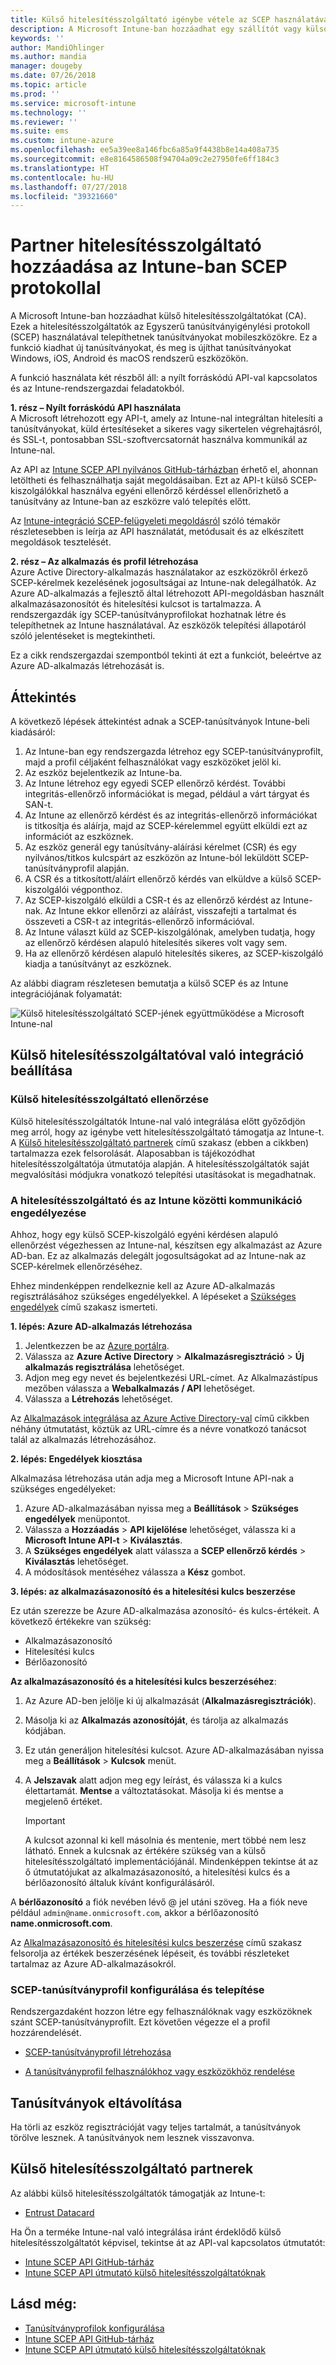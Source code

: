 ```yaml
---
title: Külső hitelesítésszolgáltató igénybe vétele az SCEP használatával az Azure-beli Microsoft Intune-ban | Microsoft Docs
description: A Microsoft Intune-ban hozzáadhat egy szállítót vagy külső hitelesítésszolgáltatót (CA), amely tanúsítványokat ad ki mobileszközökre az SCEP protokoll használatával. Ebben az áttekintő cikkben egy Azure Active Directory (Azure AD) alkalmazás ad engedélyeket a Microsoft Intune-nak tanúsítványok hitelesítésére. Ezután az SCEP-kiszolgáló beállítása következik a tanúsítványok kiadásához, az alkalmazás azonosítója, a hitelesítési kulcs és az AAD-alkalmazás bérlőazonosítója alapján.
keywords: ''
author: MandiOhlinger
ms.author: mandia
manager: dougeby
ms.date: 07/26/2018
ms.topic: article
ms.prod: ''
ms.service: microsoft-intune
ms.technology: ''
ms.reviewer: ''
ms.suite: ems
ms.custom: intune-azure
ms.openlocfilehash: ee5a39ee8a146fbc6a85a9f4438b8e14a408a735
ms.sourcegitcommit: e8e8164586508f94704a09c2e27950fe6ff184c3
ms.translationtype: HT
ms.contentlocale: hu-HU
ms.lasthandoff: 07/27/2018
ms.locfileid: "39321660"
---
```

# <a name="add-partner-certification-authority-in-intune-using-scep"></a>Partner hitelesítésszolgáltató hozzáadása az Intune-ban SCEP protokollal

A Microsoft Intune-ban hozzáadhat külső hitelesítésszolgáltatókat (CA). Ezek a hitelesítésszolgáltatók az Egyszerű tanúsítványigénylési protokoll (SCEP) használatával telepíthetnek tanúsítványokat mobileszközökre. Ez a funkció kiadhat új tanúsítványokat, és meg is újíthat tanúsítványokat Windows, iOS, Android és macOS rendszerű eszközökön.

A funkció használata két részből áll: a nyílt forráskódú API-val kapcsolatos és az Intune-rendszergazdai feladatokból.

**1. rész – Nyílt forráskódú API használata**  
A Microsoft létrehozott egy API-t, amely az Intune-nal integráltan hitelesíti a tanúsítványokat, küld értesítéseket a sikeres vagy sikertelen végrehajtásról, és SSL-t, pontosabban SSL-szoftvercsatornát használva kommunikál az Intune-nal.

Az API az [Intune SCEP API nyilvános GitHub-tárházban](http://github.com/Microsoft/Intune-Resource-Access/tree/develop/src/CsrValidation) érhető el, ahonnan letöltheti és felhasználhatja saját megoldásaiban. Ezt az API-t külső SCEP-kiszolgálókkal használva egyéni ellenőrző kérdéssel ellenőrizhető a tanúsítvány az Intune-ban az eszközre való telepítés előtt.

Az [Intune-integráció SCEP-felügyeleti megoldásról](scep-libraries-apis.md) szóló témakör részletesebben is leírja az API használatát, metódusait és az elkészített megoldások tesztelését.

**2. rész – Az alkalmazás és profil létrehozása**  
Azure Active Directory-alkalmazás használatakor az eszközökről érkező SCEP-kérelmek kezelésének jogosultságai az Intune-nak delegálhatók. Az Azure AD-alkalmazás a fejlesztő által létrehozott API-megoldásban használt alkalmazásazonosítót és hitelesítési kulcsot is tartalmazza. A rendszergazdák így SCEP-tanúsítványprofilokat hozhatnak létre és telepíthetnek az Intune használatával. Az eszközök telepítési állapotáról szóló jelentéseket is megtekintheti.

Ez a cikk rendszergazdai szempontból tekinti át ezt a funkciót, beleértve az Azure AD-alkalmazás létrehozását is.

## <a name="overview"></a>Áttekintés

A következő lépések áttekintést adnak a SCEP-tanúsítványok Intune-beli kiadásáról:

1. Az Intune-ban egy rendszergazda létrehoz egy SCEP-tanúsítványprofilt, majd a profil céljaként felhasználókat vagy eszközöket jelöl ki.
2. Az eszköz bejelentkezik az Intune-ba.
3. Az Intune létrehoz egy egyedi SCEP ellenőrző kérdést. További integritás-ellenőrző információkat is megad, például a várt tárgyat és SAN-t.
4. Az Intune az ellenőrző kérdést és az integritás-ellenőrző információkat is titkosítja és aláírja, majd az SCEP-kérelemmel együtt elküldi ezt az információt az eszköznek.
5. Az eszköz generál egy tanúsítvány-aláírási kérelmet (CSR) és egy nyilvános/titkos kulcspárt az eszközön az Intune-ból leküldött SCEP-tanúsítványprofil alapján.
6. A CSR és a titkosított/aláírt ellenőrző kérdés van elküldve a külső SCEP-kiszolgálói végponthoz.
7. Az SCEP-kiszolgáló elküldi a CSR-t és az ellenőrző kérdést az Intune-nak. Az Intune ekkor ellenőrzi az aláírást, visszafejti a tartalmat és összeveti a CSR-t az integritás-ellenőrző információval.
8. Az Intune választ küld az SCEP-kiszolgálónak, amelyben tudatja, hogy az ellenőrző kérdésen alapuló hitelesítés sikeres volt vagy sem.  
9. Ha az ellenőrző kérdésen alapuló hitelesítés sikeres, az SCEP-kiszolgáló kiadja a tanúsítványt az eszköznek.

Az alábbi diagram részletesen bemutatja a külső SCEP és az Intune integrációjának folyamatát:

![Külső hitelesítésszolgáltató SCEP-jének együttműködése a Microsoft Intune-nal](./media/scep-certificate-vendor-integration.png)

## <a name="set-up-third-party-ca-integration"></a>Külső hitelesítésszolgáltatóval való integráció beállítása

### <a name="validate-third-party-certification-authority"></a>Külső hitelesítésszolgáltató ellenőrzése

Külső hitelesítésszolgáltatók Intune-nal való integrálása előtt győződjön meg arról, hogy az igénybe vett hitelesítésszolgáltató támogatja az Intune-t. A [Külső hitelesítésszolgáltató partnerek](#third-party-certification-authority-partners) című szakasz (ebben a cikkben) tartalmazza ezek felsorolását. Alaposabban is tájékozódhat hitelesítésszolgáltatója útmutatója alapján. A hitelesítésszolgáltatók saját megvalósítási módjukra vonatkozó telepítési utasításokat is megadhatnak.

### <a name="authorize-communication-between-ca-and-intune"></a>A hitelesítésszolgáltató és az Intune közötti kommunikáció engedélyezése

Ahhoz, hogy egy külső SCEP-kiszolgáló egyéni kérdésen alapuló ellenőrzést végezhessen az Intune-nal, készítsen egy alkalmazást az Azure AD-ban. Ez az alkalmazás delegált jogosultságokat ad az Intune-nak az SCEP-kérelmek ellenőrzéséhez.

Ehhez mindenképpen rendelkeznie kell az Azure AD-alkalmazás regisztrálásához szükséges engedélyekkel. A lépéseket a [Szükséges engedélyek](https://docs.microsoft.com/azure/azure-resource-manager/resource-group-create-service-principal-portal#required-permissions) című szakasz ismerteti.

**1. lépés: Azure AD-alkalmazás létrehozása**

1. Jelentkezzen be az [Azure portálra](https://portal.azure.com).
2. Válassza az **Azure Active Directory** > **Alkalmazásregisztráció** > **Új alkalmazás regisztrálása** lehetőséget.
3. Adjon meg egy nevet és bejelentkezési URL-címet. Az Alkalmazástípus mezőben válassza a **Webalkalmazás / API** lehetőséget.
4. Válassza a **Létrehozás** lehetőséget.

Az [Alkalmazások integrálása az Azure Active Directory-val](https://docs.microsoft.com/azure/active-directory/develop/active-directory-integrating-applications) című cikkben néhány útmutatást, köztük az URL-címre és a névre vonatkozó tanácsot talál az alkalmazás létrehozásához.

**2. lépés: Engedélyek kiosztása**

Alkalmazása létrehozása után adja meg a Microsoft Intune API-nak a szükséges engedélyeket:

1. Azure AD-alkalmazásában nyissa meg a **Beállítások** > **Szükséges engedélyek** menüpontot.  
2. Válassza a **Hozzáadás** > **API kijelölése** lehetőséget, válassza ki a **Microsoft Intune API-t** > **Kiválasztás**.
3. A **Szükséges engedélyek** alatt válassza a **SCEP ellenőrző kérdés** > **Kiválasztás** lehetőséget.
4. A módosítások mentéséhez válassza a **Kész** gombot.

**3. lépés: az alkalmazásazonosító és a hitelesítési kulcs beszerzése**

Ez után szerezze be Azure AD-alkalmazása azonosító- és kulcs-értékeit. A következő értékekre van szükség:

- Alkalmazásazonosító
- Hitelesítési kulcs
- Bérlőazonosító

**Az alkalmazásazonosító és a hitelesítési kulcs beszerzéséhez**:

1. Az Azure AD-ben jelölje ki új alkalmazását (**Alkalmazásregisztrációk**).
2. Másolja ki az **Alkalmazás azonosítóját**, és tárolja az alkalmazás kódjában.
3. Ez után generáljon hitelesítési kulcsot. Azure AD-alkalmazásában nyissa meg a **Beállítások** > **Kulcsok** menüt.
4. A **Jelszavak** alatt adjon meg egy leírást, és válassza ki a kulcs élettartamát. **Mentse** a változtatásokat. Másolja ki és mentse a megjelenő értéket.

    > [!IMPORTANT]
    > A kulcsot azonnal ki kell másolnia és mentenie, mert többé nem lesz látható. Ennek a kulcsnak az értékére szükség van a külső hitelesítésszolgáltató implementációjánál. Mindenképpen tekintse át az ő útmutatójukat az alkalmazásazonosító, a hitelesítési kulcs és a bérlőazonosító általuk kívánt konfigurálásáról.

A **bérlőazonosító** a fiók nevében lévő @ jel utáni szöveg. Ha a fiók neve például `admin@name.onmicrosoft.com`, akkor a bérlőazonosító **name.onmicrosoft.com**.

Az [Alkalmazásazonosító és hitelesítési kulcs beszerzése](https://docs.microsoft.com/azure/azure-resource-manager/resource-group-create-service-principal-portal#get-application-id-and-authentication-key) című szakasz felsorolja az értékek beszerzésének lépéseit, és további részleteket tartalmaz az Azure AD-alkalmazásokról.

### <a name="configure-and-deploy-a-scep-certificate-profile"></a>SCEP-tanúsítványprofil konfigurálása és telepítése
Rendszergazdaként hozzon létre egy felhasználóknak vagy eszközöknek szánt SCEP-tanúsítványprofilt. Ezt követően végezze el a profil hozzárendelését.

- [SCEP-tanúsítványprofil létrehozása](certificates-scep-configure.md#create-a-scep-certificate-profile)

- [A tanúsítványprofil felhasználókhoz vagy eszközökhöz rendelése](certificates-scep-configure.md#assign-the-certificate-profile)

## <a name="removing-certificates"></a>Tanúsítványok eltávolítása

Ha törli az eszköz regisztrációját vagy teljes tartalmát, a tanúsítványok törölve lesznek. A tanúsítványok nem lesznek visszavonva.

## <a name="third-party-certification-authority-partners"></a>Külső hitelesítésszolgáltató partnerek
Az alábbi külső hitelesítésszolgáltatók támogatják az Intune-t:

- [Entrust Datacard](http://www.entrustdatacard.com/resource-center/documents/documentation)

Ha Ön a terméke Intune-nal való integrálása iránt érdeklődő külső hitelesítésszolgáltatót képvisel, tekintse át az API-val kapcsolatos útmutatót:

- [Intune SCEP API GitHub-tárház](http://github.com/Microsoft/Intune-Resource-Access/tree/develop/src/CsrValidation)
- [Intune SCEP API útmutató külső hitelesítésszolgáltatóknak](scep-libraries-apis.md)

## <a name="see-also"></a>Lásd még:

- [Tanúsítványprofilok konfigurálása](certificates-scep-configure.md)
- [Intune SCEP API GitHub-tárház](http://github.com/Microsoft/Intune-Resource-Access/tree/develop/src/CsrValidation)
- [Intune SCEP API útmutató külső hitelesítésszolgáltatóknak](scep-libraries-apis.md)
